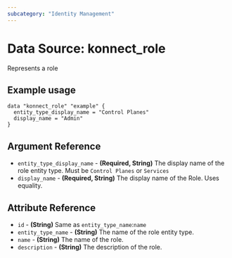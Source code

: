```yaml
---
subcategory: "Identity Management"
---
```

# Data Source: konnect_role
Represents a role
## Example usage
```hcl
data "konnect_role" "example" {
  entity_type_display_name = "Control Planes"
  display_name = "Admin"
}
```
## Argument Reference
* `entity_type_display_name` - **(Required, String)** The display name of the role entity type. Must be `Control Planes` or `Services`
* `display_name` - **(Required, String)** The display name of the Role. Uses equality.
## Attribute Reference
* `id` - **(String)** Same as `entity_type_name`:`name`
* `entity_type_name` - **(String)** The name of the role entity type.
* `name` - **(String)** The name of the role.
* `description` - **(String)** The description of the role.
